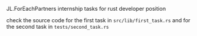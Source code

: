 JL.ForEachPartners internship tasks for rust developer position

check the source code for the first task in `src/lib/first_task.rs`
and for the second task in `tests/second_task.rs`